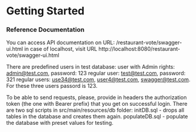 # Getting Started

### Reference Documentation
You can access API documentation on URL: /restaurant-vote/swagger-ui.html 
in case of localhost, visit URL http://localhost:8080/restaurant-vote/swagger-ui.html

There are predefined users in test database:
user with Admin rights: admin@test.com, password: 123
regular user: test@test.com, password: 321
regular users: use34@test.com, user4@test.com, swagger@test.com. For these three users passord is 123. 

To be able to send requests, please, provide in headers the authorization token (the one with Bearer prefix) that you get on successful login. 
There are two sql scripts in src/main/resources/db folder:
initDB.sql - drops all tables in the database and creates them again.
populateDB.sql - populate the database with preset values for testing.